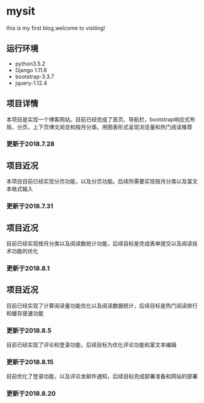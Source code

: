 # mysit
this is my first blog,welcome to visiting!
## 运行环境
+ python3.5.2
+ Django 1.11.6
+ bootstrap-3.3.7
+ jquery-1.12.4
## 项目详情
本项目是实现一个博客网站。目前已经完成了首页、导航栏，bootstrap响应式布局，分页，上下页博文阅览和按月分类。用图表形式呈现浏览量和热门阅读推荐
### 更新于2018.7.28
## 项目近况
本项目目前已经实现分页功能，以及分页功能。后续所需要实现按月分类以及富文本格式输入
### 更新于2018.7.31
## 项目近况
目前已经实现按月分类以及阅读数统计功能，后续目标是完成表单提交以及阅读技术功能的优化
### 更新于2018.8.1
## 项目近况
目前已经实现了计算阅读量功能优化以及阅读数据统计，后续目标是热门阅读排行和缓存提速功能
### 更新于2018.8.5
目前已经实现了评论和登录功能，后续目标为优化评论功能和富文本编辑
### 更新于2018.8.15
目前优化了登录功能，以及评论发邮件通知，后续目标完成部署准备和网站的部署
### 更新于2018.8.20
